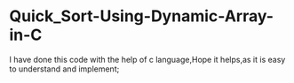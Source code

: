 # Quick_Sort-Using-Dynamic-Array-in-C
I have  done this code with the help of c language,Hope it helps,as it is easy to understand and implement;
